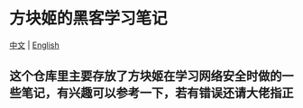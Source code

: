 # 方块姬的黑客学习笔记

[中文](https://github.com/AllenBlockChicken/黑客教程-从入门到入狱/README.md) | 
[English](https://github.com/AllenBlockChicken/黑客教程-从入门到入狱/README_en.md)

## 这个仓库里主要存放了方块姬在学习网络安全时做的一些笔记，有兴趣可以参考一下，若有错误还请大佬指正